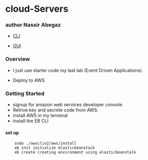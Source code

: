 

# cloud-Servers
### author Nassir Abegaz
- [CLI](http://myfirstapplication-env-1.eba-zkkeivgw.us-west-2.elasticbeanstalk.com/)

- [GUI](https://us-west-2.console.aws.amazon.com/ec2/v2/home?region=us-west-2#InstanceDetails:instanceId=i-06541e44949303c2a)

### Overview 

- I just use starter code my last lab (Event Driven Applications).

- Deploy to AWS 

### Getting Started 
- signup for amazon web services developer console.
- Retrive key and secrete code from AWS.
- install AWS in my terminal 
- install the EB CLI 


#### set up 
        sudo ./awscliv2/aws/install
        eb init initialize elasticbeanstack
        eb create creating environment using elasticbeanstalk
